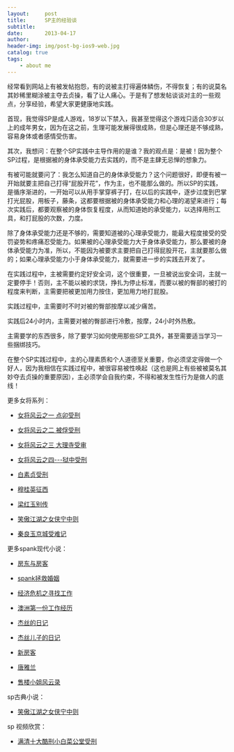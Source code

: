 ```yaml
---
layout:     post
title:      SP主的经验谈
subtitle:   
date:       2013-04-17
author:     
header-img: img/post-bg-ios9-web.jpg
catalog: true
tags:
    - about me
---
```



经常看到网站上有被发帖抱怨，有的说被主打得遍体鳞伤，不得恢复；有的说莫名其妙稀里糊涂被主夺去贞操，看了让人痛心。于是有了想发帖谈谈对主的一些观点，分享经验，希望大家更健康地实践。

首现，我觉得SP是成人游戏，18岁以下禁入，我甚至觉得这个游戏只适合30岁以上的成年男女，因为在这之前，生理可能发展得很成熟，但是心理还是不够成熟，容易身体或者感情受伤害。

其次，我想问：在整个SP实践中主导作用的是谁？我的观点是：是被！因为整个SP过程，是根据被的身体承受能力去实践的，而不是主肆无忌惮的想象力。

有被可能就要问了：我怎么知道自己的身体承受能力？这个问题很好，即便有被一开始就要主把自己打得“屁股开花”，作为主，也不能那么做的。所以SP的实践，是循序渐进的，一开始可以从用手掌穿裤子打，在以后的实践中，逐步过度到巴掌打光屁股，用板子，藤条，这都要根据被的身体承受能力和心理的渴望来进行；每次实践后，都要观察被的身体恢复程度，从而知道她的承受能力，以选择用刑工具，和打屁股的次数，力度。

除了身体承受能力还是不够的，需要知道被的心理承受能力，能最大程度接受的受罚姿势和疼痛忍受能力。如果被的心理承受能力大于身体承受能力，那么要被的身体承受能力为准，所以，不能因为被要求主要把自己打得屁股开花，主就要那么做的；如果心理承受能力小于身体承受能力，就需要进一步的实践去开发了。

在实践过程中，主被需要约定好安全词，这个很重要，一旦被说出安全词，主就一定要停手！否则，主不能以被的求饶，挣扎为停止标准，而要以被的臀部的被打的程度来判断，主需要把被更加用力按住，更加用力地打屁股。



实践过程中，主需要时不时对被的臀部按摩以减少痛苦。

实践后24小时内，主需要对被的臀部进行冷敷，按摩，24小时外热敷。

主需要学的东西很多，除了要学习如何使用那些SP工具外，甚至需要适当学习一些捆绑技巧。

在整个SP实践过程中，主的心理素质和个人道德至关重要，你必须坚定得做一个好人，因为我相信在实践过程中，被很容易被性唤起（这也是网上有些被被莫名其妙夺去贞操的重要原因），主必须学会自我约束，不得和被发生性行为是做人的底线！




更多女将系列：

- [女将风云之一 点卯受刑](http://childinside.club/2003/12/11/%E5%A5%B3%E5%B0%86%E9%A3%8E%E4%BA%91%E4%B9%8B%E4%B8%80-%E7%82%B9%E5%8D%AF%E5%8F%97%E5%88%91/)

- [女将风云之二 被俘受刑](http://childinside.club/2003/12/11/%E5%A5%B3%E5%B0%86%E9%A3%8E%E4%BA%91%E4%B9%8B%E4%BA%8C-%E8%A2%AB%E4%BF%98%E5%8F%97%E5%88%91/)

- [女将风云之三 大理寺受审](http://childinside.club/2003/12/11/%E5%A5%B3%E5%B0%86%E9%A3%8E%E4%BA%91%E4%B9%8B%E4%B8%89-%E5%A4%A7%E7%90%86%E5%AF%BA%E5%8F%97%E5%AE%A1/)

- [女将风云之四---狱中受刑](http://childinside.club/2003/12/11/%E5%A5%B3%E5%B0%86%E9%A3%8E%E4%BA%91%E4%B9%8B%E5%9B%9B-%E7%8B%B1%E4%B8%AD%E5%8F%97%E5%88%91/)

- [白素贞受刑](http://childinside.club/2003/12/11/%E7%99%BD%E7%B4%A0%E8%B4%9E%E5%8F%97%E5%88%91/)

- [穆桂英征西](http://childinside.club/2013/04/17/%E7%A9%86%E6%A1%82%E8%8B%B1%E5%BE%81%E8%A5%BF/)

- [梁红玉别传](http://childinside.club/2013/12/11/%E6%A2%81%E7%BA%A2%E7%8E%89%E5%88%AB%E4%BC%A0/)

- [笑傲江湖之女侠宁中则](http://childinside.club/2013/12/20/%E7%AC%91%E5%82%B2%E6%B1%9F%E6%B9%96%E4%B9%8B%E5%A5%B3%E4%BE%A0%E5%AE%81%E4%B8%AD%E5%88%99/)

- [秦良玉京城受难记](http://childinside.club/2016/05/12/%E7%A7%A6%E8%89%AF%E7%8E%89%E4%BA%AC%E5%9F%8E%E5%8F%97%E9%9A%BE%E8%AE%B0/)

更多spank现代小说：

- [房东与房客](http://childinside.club/2019/12/31/%E6%88%BF%E4%B8%9C%E4%B8%8E%E6%88%BF%E5%AE%A2/)
- [spank拯救婚姻](http://childinside.club/2019/12/29/spank%E6%8B%AF%E6%95%91%E5%A9%9A%E5%A7%BB/)
- [经济危机之寻找工作](http://childinside.club/2019/11/25/%E7%BB%8F%E6%B5%8E%E5%8D%B1%E6%9C%BA%E4%B9%8B%E5%AF%BB%E6%89%BE%E5%B7%A5%E4%BD%9C/)

- [澳洲第一份工作经历](http://childinside.club/2018/06/02/%E6%BE%B3%E6%B4%B2%E7%AC%AC%E4%B8%80%E4%BB%BD%E5%B7%A5%E4%BD%9C%E7%BB%8F%E5%8E%86/)
- [杰丝的日记](http://childinside.club/2018/04/18/%E6%9D%B0%E4%B8%9D%E7%9A%84%E6%97%A5%E8%AE%B0/)
- [杰丝儿子的日记](http://childinside.club/2018/04/17/%E6%9D%B0%E4%B8%9D%E5%84%BF%E5%AD%90%E7%9A%84%E6%97%A5%E8%AE%B0/)
- [新房客](http://childinside.club/2018/04/16/%E7%94%B7%E6%88%BF%E4%B8%9C%E4%B8%8E%E5%A5%B3%E6%88%BF%E5%AE%A2/)
- [唐雅兰](http://childinside.club/2013/04/03/%E5%94%90%E9%9B%85%E5%85%B0/)

- [售楼小姐风云录](http://childinside.club/2020/01/02/%E5%8D%B1%E6%9C%BA%E6%9D%A5%E4%B8%B4/)



sp古典小说：

- [笑傲江湖之女侠宁中则](http://childinside.club/2013/12/20/%E7%AC%91%E5%82%B2%E6%B1%9F%E6%B9%96%E4%B9%8B%E5%A5%B3%E4%BE%A0%E5%AE%81%E4%B8%AD%E5%88%99/)


sp 视频欣赏：

- [满清十大酷刑小白菜公堂受刑](http://childinside.club/2018/04/19/%E5%B0%8F%E7%99%BD%E8%8F%9C%E5%8F%97%E5%88%91/)